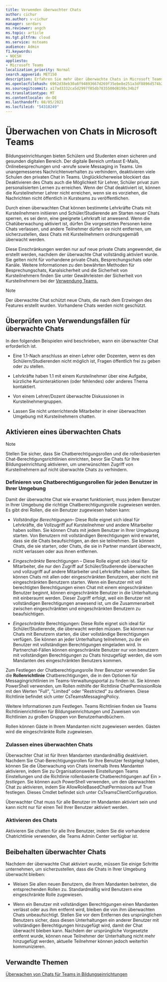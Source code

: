 ```yaml
---
title: Verwenden überwachter Chats
author: cichur
ms.author: v-cichur
manager: serdars
ms.reviewer: angch
ms.topic: article
ms.tgt.pltfrm: cloud
ms.service: msteams
audience: Admin
f1.keywords:
- NOCSH
appliesto:
- Microsoft Teams
localization_priority: Normal
search.appverid: MET150
description: Erfahren Sie mehr über überwachte Chats in Microsoft Teams Besprechungen.
ms.openlocfilehash: 6962d38eb30a8f94893667d269f35ebe8e251a3df8896d574b2236ca29c91a09
ms.sourcegitcommit: a17ad3332ca5d2997f85db7835500d8190c34b2f
ms.translationtype: MT
ms.contentlocale: de-DE
ms.lasthandoff: 08/05/2021
ms.locfileid: "54318249"
---
```

# <a name="supervised-chats-in-microsoft-teams"></a>Überwachen von Chats in Microsoft Teams

Bildungseinrichtungen bieten Schülern und Studenten einen sicheren und gesunden digitalen Bereich. Der digitale Bereich umfasst E-Mails, Onlinebesprechungen und -anrufe sowie Messaging in Teams. Um unangemessenes Nachrichtenverhalten zu verhindern, deaktivieren viele Schulen den privaten Chat in Teams. Unglücklicherweise blockiert das Deaktivieren des Chats auch die Möglichkeit für Lehrer, Schüler privat zum personalisierten Lernen zu erreichen. Wenn der Chat deaktiviert ist, können die Kursteilnehmer Lehrer nicht erreichen, wenn sie es vorziehen, die Nachrichten nicht öffentlich in Kursteams zu veröffentlichen.

Durch einen überwachten Chat können bestimmte Lehrkräfte Chats mit Kursteilnehmern initiieren und Schüler/Studierende am Starten neuer Chats sperren, es sei denn, eine geeignete Lehrkraft ist anwesend. Wenn die Chatüberwachung aktiviert ist, dürfen Die vorgesetzten Personen keine Chats verlassen, und andere Teilnehmer dürfen sie nicht entfernen, um sicherzustellen, dass Chats mit Kursteilnehmern ordnungsgemäß überwacht werden.

Diese Einschränkungen werden nur auf neue private Chats angewendet, die erstellt werden, nachdem der überwachte Chat vollständig aktiviert wurde. Sie gelten nicht für vorhandene private Chats, Besprechungschats oder Kanäle. Weitere Informationen zu den bewährten Methoden für Besprechungschats, Kanalsicherheit und die Sicherheit von Kursteilnehmern finden Sie unter Gewährleisten der Sicherheit von Kursteilnehmern bei der [Verwendung Teams.](https://support.microsoft.com/topic/keeping-students-safe-while-using-teams-for-distance-learning-f00fa399-0473-4d31-ab72-644c137e11c8?ui=en-us&rs=en-us&ad=us#ID0EBBAAA=For_educators&ID0EDD=For_educators)

> [!Note]
> Der überwachte Chat schützt neue Chats, die nach dem Erzwingen des Features erstellt wurden.  Vorhandene Chats werden nicht geschützt.

## <a name="review-use-cases-for-supervised-chats"></a>Überprüfen von Verwendungsfällen für überwachte Chats

In den folgenden Beispielen wird beschrieben, wann ein überwachter Chat erforderlich ist.

- Eine 1.1-Nach anschluss an einen Lehrer oder Dozenten, wenn es den Schülern/Studierenden nicht möglich ist, Fragen öffentlich frei zu geben oder zu stellen.

- Lehrkräfte haben 1.1 mit einem Kursteilnehmer über eine Aufgabe, kürzliche Kursinteraktionen (oder fehlendes) oder anderes Thema kontaktiert.

- Von einem Lehrer/Dozent überwachte Diskussionen in Kursteilnehmergruppen.

- Lassen Sie nicht unterrichtende Mitarbeiter in einer überwachten Umgebung mit Kursteilnehmern chatten.

## <a name="enable-supervised-chat"></a>Aktivieren eines überwachten Chats

> [!Note]
> Stellen Sie sicher, dass Sie Chatberechtigungsrollen und die rollenbasierten Chat-Berechtigungsrichtlinien einrichten, bevor Sie Chats für Ihre Bildungseinrichtung aktivieren, um unerwünschten Zugriff von Kursteilnehmern auf nicht überwachte Chats zu verhindern.

### <a name="define-chat-permission-roles-for-each-user-in-your-environment"></a>Definieren von Chatberechtigungsrollen für jeden Benutzer in Ihrer Umgebung

Damit der überwachte Chat wie erwartet funktioniert, muss jedem Benutzer in Ihrer Umgebung die richtige Chatberechtigungsrolle zugewiesen werden. Es gibt drei Rollen, die ein Benutzer zugewiesen haben kann:

- *Vollständige Berechtigungen–* Diese Rolle eignet sich ideal für Lehrkräfte, die Vollzugriff auf Kursteilnehmer und andere Mitarbeiter haben sollten. Sie können Chats mit jedem Benutzer in Ihrer Umgebung starten. Von Benutzern mit vollständigen Berechtigungen wird erwartet, dass sie die Chats beaufsichtigen, an den sie teilnehmen. Sie können Chats, die sie starten, oder Chats, die sie in Partner mandant überwacht, nicht verlassen oder aus ihnen entfernen.

- *Eingeschränkte* Berechtigungen – Diese Rolle eignet sich ideal für Mitarbeiter, die nur den Zugriff auf Schüler/Studierende überwachen und vollzugriff auf andere Mitarbeiter und Lehrkräfte haben sollten. Sie können Chats mit allen oder eingeschränkten Benutzern, aber nicht mit eingeschränkten Benutzern starten. Wenn ein Benutzer mit voll berechtigten Berechtigungen einen Chat mit einem eingeschränkten Benutzer beginnt, können eingeschränkte Benutzer in die Unterhaltung mit einberaumt werden. Dieser Zugriff erfolgt, weil ein Benutzer mit vollständigen Berechtigungen anwesend ist, um die Zusammenarbeit zwischen eingeschränkten und eingeschränkten Benutzern zu beaufsichtigen.

- *Eingeschränkte* Berechtigungen: Diese Rolle eignet sich ideal für Schüler/Studierende, die überwacht werden müssen. Sie können nur Chats mit Benutzern starten, die über vollständige Berechtigungen verfügen. Sie können an jeder Unterhaltung teilnehmen, zu der ein Benutzer mit vollständigen Berechtigungen eingeladen wird. In Partnerchat-Fällen können eingeschränkte Benutzer nur von benutzern mit vollständigen Berechtigungen zu Chats hinzugefügt werden, die vom Mandanten des eingeschränkten Benutzers kommen.

Zum Festlegen der Chatberechtigungsrolle Ihrer Benutzer verwenden Sie die **Rollenrichtlinie**  Chatberechtigungen, die in den Optionen für Messagingrichtlinien im Teams-Verwaltungsportal zu finden ist. Sie können PowerShell verwenden, um Rollen mithilfe der Richtlinie ChatPermissionRole mit den Werten "Full", "Limited" oder "Restricted" zu definieren. Diese Richtlinie befindet sich unter CsTeamsMessagingPolicy.

Weitere Informationen zum Festlegen. Teams Richtlinien finden sie Teams Richtlinienrichtlinien für Bildungseinrichtungen und Zuweisen von Richtlinien zu großen Gruppen von Benutzerhandbüchern.

Rollen können Gäste in Ihrem Mandanten nicht zugewiesen werden. Gästen wird die eingeschränkte Rolle zugewiesen.

### <a name="allow-supervised-chat"></a>Zulassen eines überwachten Chats

Überwachter Chat ist für Ihren Mandanten standardmäßig deaktiviert. Nachdem Sie Chat-Berechtigungsrollen für Ihre Benutzer festgelegt haben, können  Sie die Überwachung von Chats innerhalb Ihres Mandanten aktivieren, indem Sie zu Organisationsweite Einstellungen Teams Einstellungen und die Richtlinie rollenbasierte Chatberechtigungen auf Ein &gt;  *festlegen.*  Sie können auch PowerShell verwenden, um den überwachten Chat zu aktivieren, indem Sie AllowRoleBasedChatPermissions auf True festlegen. Dieses Cmdlet befindet sich unter CsTeamsClientConfiguration.

Überwachter Chat muss für alle Benutzer im Mandanten aktiviert sein und kann nicht nur für einen Teil Ihrer Benutzer aktiviert werden.

### <a name="enable-chat"></a>Aktivieren des Chats

Aktivieren Sie chatten für alle Ihre Benutzer, indem Sie die vorhandene Chatrichtlinie verwenden, die Teams Admin Center verfügbar ist.

## <a name="maintain-supervised-chats"></a>Beibehalten überwachter Chats

Nachdem der überwachte Chat aktiviert wurde, müssen Sie einige Schritte unternehmen, um sicherzustellen, dass die Chats in Ihrer Umgebung überwacht bleiben:

- Weisen Sie allen neuen Benutzern, die Ihrem Mandanten beitreten, die entsprechenden Rollen zu. Standardmäßig wird Benutzern eine eingeschränkte Rolle zugewiesen.

- Wenn ein Benutzer mit vollständigen Berechtigungen einen Mandanten verlässt oder aus ihm entfernt wird, bleiben die von ihm überwachten Chats unbeaufsichtigt. Stellen Sie vor dem Entfernen des ursprünglichen Benutzers sicher, dass diesen Unterhaltungen ein anderer Benutzer mit vollständigen Berechtigungen hinzugefügt wird, damit der Chat überwacht bleiben kann. Nachdem der ursprüngliche Vorgesetzte entfernt wurde, können neue Teilnehmer der Unterhaltung nicht mehr hinzugefügt werden, aktuelle Teilnehmer können jedoch weiterhin kommunizieren.

## <a name="related-topics"></a>Verwandte Themen

[Überwachen von Chats für Teams in Bildungseinrichtungen](https://support.microsoft.com/topic/supervised-chats-in-microsoft-teams-for-education-ad3aaafc-c85a-416f-95f9-d691f419cbb8?storagetype=live)
